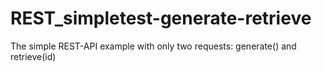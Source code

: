 # REST_simpletest-generate-retrieve
The simple REST-API example with only two requests: generate() and retrieve(id)
